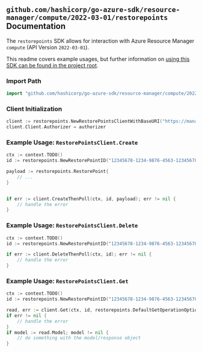 
## `github.com/hashicorp/go-azure-sdk/resource-manager/compute/2022-03-01/restorepoints` Documentation

The `restorepoints` SDK allows for interaction with Azure Resource Manager `compute` (API Version `2022-03-01`).

This readme covers example usages, but further information on [using this SDK can be found in the project root](https://github.com/hashicorp/go-azure-sdk/tree/main/docs).

### Import Path

```go
import "github.com/hashicorp/go-azure-sdk/resource-manager/compute/2022-03-01/restorepoints"
```


### Client Initialization

```go
client := restorepoints.NewRestorePointsClientWithBaseURI("https://management.azure.com")
client.Client.Authorizer = authorizer
```


### Example Usage: `RestorePointsClient.Create`

```go
ctx := context.TODO()
id := restorepoints.NewRestorePointID("12345678-1234-9876-4563-123456789012", "example-resource-group", "restorePointCollectionValue", "restorePointValue")

payload := restorepoints.RestorePoint{
	// ...
}


if err := client.CreateThenPoll(ctx, id, payload); err != nil {
	// handle the error
}
```


### Example Usage: `RestorePointsClient.Delete`

```go
ctx := context.TODO()
id := restorepoints.NewRestorePointID("12345678-1234-9876-4563-123456789012", "example-resource-group", "restorePointCollectionValue", "restorePointValue")

if err := client.DeleteThenPoll(ctx, id); err != nil {
	// handle the error
}
```


### Example Usage: `RestorePointsClient.Get`

```go
ctx := context.TODO()
id := restorepoints.NewRestorePointID("12345678-1234-9876-4563-123456789012", "example-resource-group", "restorePointCollectionValue", "restorePointValue")

read, err := client.Get(ctx, id, restorepoints.DefaultGetOperationOptions())
if err != nil {
	// handle the error
}
if model := read.Model; model != nil {
	// do something with the model/response object
}
```
